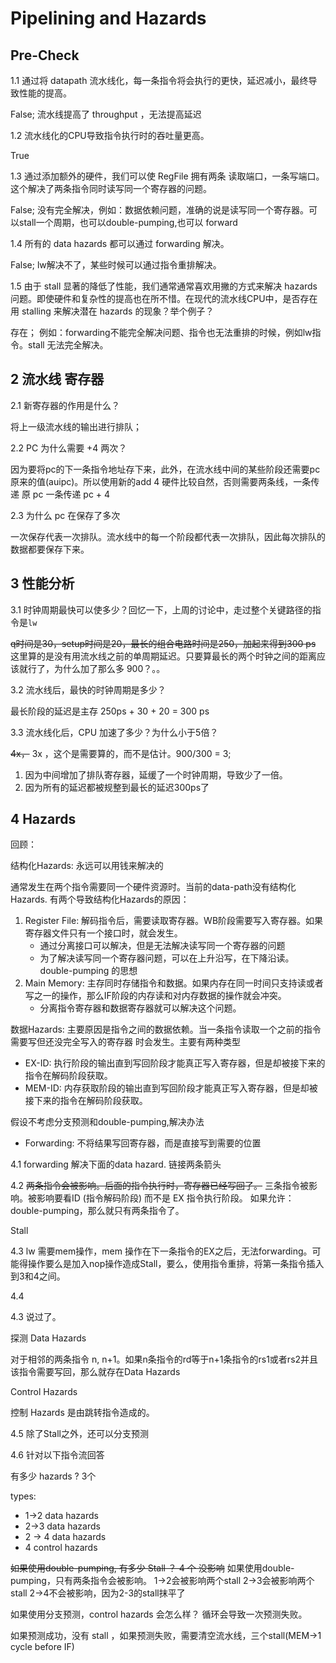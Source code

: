 # Pipelining and Hazards

## Pre-Check

1.1 通过将 datapath 流水线化，每一条指令将会执行的更快，延迟减小，最终导致性能的提高。

False; 流水线提高了 throughput ，无法提高延迟

1.2 流水线化的CPU导致指令执行时的吞吐量更高。

True

1.3 通过添加额外的硬件，我们可以使 RegFile 拥有两条 读取端口，一条写端口。这个解决了两条指令同时读写同一个寄存器的问题。

False; 没有完全解决，例如：数据依赖问题，准确的说是读写同一个寄存器。可以stall一个周期，也可以double-pumping,也可以 forward

1.4 所有的 data hazards 都可以通过 forwarding 解决。

False; lw解决不了，某些时候可以通过指令重排解决。

1.5 由于 stall 显著的降低了性能，我们通常通常喜欢用撇的方式来解决 hazards 问题。即使硬件和复杂性的提高也在所不惜。在现代的流水线CPU中，是否存在用 stalling 来解决潜在 hazards 的现象？举个例子？

存在； 例如：forwarding不能完全解决问题、指令也无法重排的时候，例如lw指令。stall 无法完全解决。

## 2 流水线 寄存器

2.1 新寄存器的作用是什么？

将上一级流水线的输出进行排队；

2.2 PC 为什么需要 +4 两次？

因为要将pc的下一条指令地址存下来，此外，在流水线中间的某些阶段还需要pc原来的值(auipc)。所以使用新的add 4 硬件比较自然，否则需要两条线，一条传递 原 pc 一条传递 pc + 4

2.3 为什么 pc 在保存了多次

一次保存代表一次排队。流水线中的每一个阶段都代表一次排队，因此每次排队的数据都要保存下来。


## 3 性能分析

3.1 时钟周期最快可以使多少？回忆一下，上周的讨论中，走过整个关键路径的指令是`lw`

~~q时间是30，setup时间是20，最长的组合电路时间是250，加起来得到300 ps~~
这里算的是没有用流水线之前的单周期延迟。只要算最长的两个时钟之间的距离应该就行了，为什么加了那么多 900？。。

3.2 流水线后，最快的时钟周期是多少？

最长阶段的延迟是主存 250ps + 30 + 20 = 300 ps

3.3 流水线化后，CPU 加速了多少？为什么小于5倍？

~~4x，~~ 3x ，这个是需要算的，而不是估计。900/300 = 3;

1. 因为中间增加了排队寄存器，延缓了一个时钟周期，导致少了一倍。
2. 因为所有的延迟都被规整到最长的延迟300ps了

## 4 Hazards
回顾：

结构化Hazards: 永远可以用钱来解决的

  通常发生在两个指令需要同一个硬件资源时。当前的data-path没有结构化Hazards.
有两个导致结构化Hazards的原因：
1. Register File: 解码指令后，需要读取寄存器。WB阶段需要写入寄存器。如果寄存器文件只有一个接口时，就会发生。
   - 通过分离接口可以解决，但是无法解决读写同一个寄存器的问题
   - 为了解决读写同一个寄存器问题，可以在上升沿写，在下降沿读。double-pumping 的思想
2. Main Memory: 主存同时存储指令和数据。如果内存在同一时间只支持读或者写之一的操作，那么IF阶段的内存读和对内存数据的操作就会冲突。
   - 分离指令寄存器和数据寄存器就可以解决这个问题。

数据Hazards: 
  主要原因是指令之间的数据依赖。当一条指令读取一个之前的指令需要写但还没完全写入的寄存器
时会发生。主要有两种类型
* EX-ID: 执行阶段的输出直到写回阶段才能真正写入寄存器，但是却被接下来的指令在解码阶段获取。
* MEM-ID: 内存获取阶段的输出直到写回阶段才能真正写入寄存器，但是却被接下来的指令在解码阶段获取。
  
假设不考虑分支预测和double-pumping,解决办法
* Forwarding: 不将结果写回寄存器，而是直接写到需要的位置

4.1 forwarding 解决下面的data hazard.
链接两条箭头

4.2 
~~两条指令会被影响。后面的指令执行时，寄存器已经写回了。~~
三条指令被影响。被影响要看ID (指令解码阶段) 而不是 EX 指令执行阶段。
如果允许：double-pumping，那么就只有两条指令了。

Stall

4.3 
lw 需要mem操作，mem 操作在下一条指令的EX之后，无法forwarding。可能得操作要么是加入nop操作造成Stall，要么，使用指令重排，将第一条指令插入到3和4之间。

4.4 

4.3 说过了。

探测 Data Hazards

对于相邻的两条指令 n, n+1。如果n条指令的rd等于n+1条指令的rs1或者rs2并且该指令需要写回，那么就存在Data Hazards

Control Hazards

控制 Hazards 是由跳转指令造成的。

4.5 
除了Stall之外，还可以分支预测

4.6 针对以下指令流回答

有多少 hazards ? 3个

types: 
* 1->2 data hazards
* 2->3 data hazards
* 2 -> 4 data hazards
* 4 control hazards

~~如果使用double-pumping, 有多少 Stall ？ 4 个 没影响~~
如果使用double-pumping，只有两条指令会被影响。
1->2会被影响两个stall
2->3会被影响两个stall
2->4不会被影响，因为2-3的stall抹平了

如果使用分支预测，control hazards 会怎么样？ 循环会导致一次预测失败。

如果预测成功，没有 stall ，如果预测失败，需要清空流水线，三个stall(MEM->1 cycle before IF)